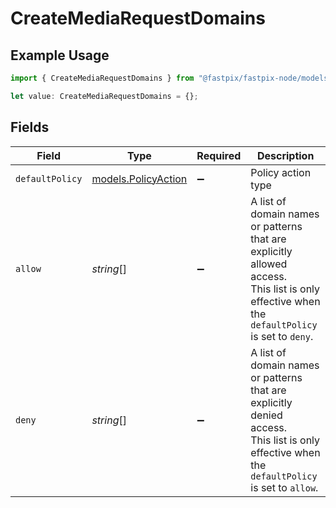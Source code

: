 # CreateMediaRequestDomains

## Example Usage

```typescript
import { CreateMediaRequestDomains } from "@fastpix/fastpix-node/models";

let value: CreateMediaRequestDomains = {};
```

## Fields

| Field                                                                                                                                           | Type                                                                                                                                            | Required                                                                                                                                        | Description                                                                                                                                     |
| ----------------------------------------------------------------------------------------------------------------------------------------------- | ----------------------------------------------------------------------------------------------------------------------------------------------- | ----------------------------------------------------------------------------------------------------------------------------------------------- | ----------------------------------------------------------------------------------------------------------------------------------------------- |
| `defaultPolicy`                                                                                                                                 | [models.PolicyAction](../models/policyaction.md)                                                                                                | :heavy_minus_sign:                                                                                                                              | Policy action type                                                                                                                              |
| `allow`                                                                                                                                         | *string*[]                                                                                                                                      | :heavy_minus_sign:                                                                                                                              | A list of domain names or patterns that are explicitly allowed access. <br/>This list is only effective when the `defaultPolicy` is set to `deny`.<br/> |
| `deny`                                                                                                                                          | *string*[]                                                                                                                                      | :heavy_minus_sign:                                                                                                                              | A list of domain names or patterns that are explicitly denied access. <br/>This list is only effective when the `defaultPolicy` is set to `allow`.<br/> |
